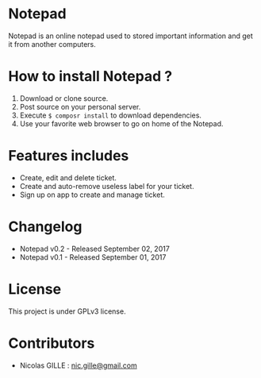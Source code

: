 # Notepad
Notepad is an online notepad used to stored important information and get it from another computers.

# How to install Notepad ?
1. Download or clone source.
2. Post source on your personal server.
3. Execute `$ composr install` to download dependencies.
4. Use your favorite web browser to go on home of the Notepad.

# Features includes 
- Create, edit and delete ticket.
- Create and auto-remove useless label for your ticket.
- Sign up on app to create and manage ticket.

# Changelog
- Notepad v0.2 - Released September 02, 2017
- Notepad v0.1 - Released September 01, 2017

# License
This project is under GPLv3 license.

# Contributors
- Nicolas GILLE : <nic.gille@gmail.com>
